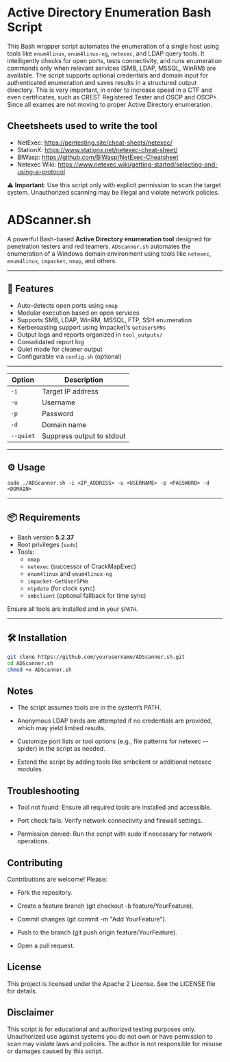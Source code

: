 # Active Directory Enumeration Bash Script

This Bash wrapper script automates the enumeration of a single host using tools like `enum4linux`, `enum4linux-ng`, `netexec`, and LDAP query tools. It intelligently checks for open ports, tests connectivity, and runs enumeration commands only when relevant services (SMB, LDAP, MSSQL, WinRM) are available. The script supports optional credentials and domain input for authenticated enumeration and saves results in a structured output directory. This is very important, in order to increase speed in a CTF and even certificates, such as CREST Registered Tester and OSCP and OSCP+. Since all exames are not moving to proper Active Directory enumeration.

## Cheetsheets used to write the tool
-  NetExec: https://pentesting.site/cheat-sheets/netexec/
-  StationX: https://www.stationx.net/netexec-cheat-sheet/
-  BlWasp: https://github.com/BlWasp/NetExec-Cheatsheet
-  Netexec Wiki: https://www.netexec.wiki/getting-started/selecting-and-using-a-protocol

⚠️ **Important**: Use this script only with explicit permission to scan the target system. Unauthorized scanning may be illegal and violate network policies.

# ADScanner.sh

A powerful Bash-based **Active Directory enumeration tool** designed for penetration testers and red teamers. `ADScanner.sh` automates the enumeration of a Windows domain environment using tools like `netexec`, `enum4linux`, `impacket`, `nmap`, and others.

---

## 🚀 Features

- Auto-detects open ports using `nmap`
- Modular execution based on open services
- Supports SMB, LDAP, WinRM, MSSQL, FTP, SSH enumeration
- Kerberoasting support using Impacket's `GetUserSPNs`
- Output logs and reports organized in `tool_outputs/`
- Consolidated report log
- Quiet mode for cleaner output
- Configurable via `config.sh` (optional)
---

| Option    | Description               |
| --------- | ------------------------- |
| `-i`      | Target IP address         |
| `-u`      | Username                  |
| `-p`      | Password                  |
| `-d`      | Domain name               |
| `--quiet` | Suppress output to stdout |

---
## ⚙️ Usage 
```
sudo ./ADScanner.sh -i <IP_ADDRESS> -u <USERNAME> -p <PASSWORD> -d <DOMAIN>
```
---

## 📦 Requirements

- Bash version **5.2.37**
- Root privileges (`sudo`)
- Tools:
  - `nmap`
  - `netexec` (successor of CrackMapExec)
  - `enum4linux` and `enum4linux-ng`
  - `impacket-GetUserSPNs`
  - `ntpdate` (for clock sync)
  - `smbclient` (optional fallback for time sync)

Ensure all tools are installed and in your `$PATH`.

---

## 🛠️ Installation

```bash
git clone https://github.com/yourusername/ADScanner.sh.git
cd ADScanner.sh
chmod +x ADScanner.sh
```

## Notes
- The script assumes tools are in the system’s PATH.

- Anonymous LDAP binds are attempted if no credentials are provided, which may yield limited results.

- Customize port lists or tool options (e.g., file patterns for netexec --spider) in the script as needed.

- Extend the script by adding tools like smbclient or additional netexec modules.

## Troubleshooting

- Tool not found: Ensure all required tools are installed and accessible.

- Port check fails: Verify network connectivity and firewall settings.

- Permission denied: Run the script with sudo if necessary for network operations.

## Contributing

Contributions are welcome! Please:

- Fork the repository.

- Create a feature branch (git checkout -b feature/YourFeature).

- Commit changes (git commit -m "Add YourFeature").

- Push to the branch (git push origin feature/YourFeature).

- Open a pull request.

## License
This project is licensed under the Apache 2 License. See the LICENSE file for details.

## Disclaimer
This script is for educational and authorized testing purposes only. Unauthorized use against systems you do not own or have permission to scan may violate laws and policies. The author is not responsible for misuse or damages caused by this script.


